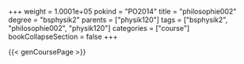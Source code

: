 +++
weight = 1.0001e+05
pokind = "PO2014"
title = "philosophie002"
degree = "bsphysik2"
parents = ["physik120"]
tags = ["bsphysik2", "philosophie002", "physik120"]
categories = ["course"]
bookCollapseSection = false
+++

{{< genCoursePage >}}
